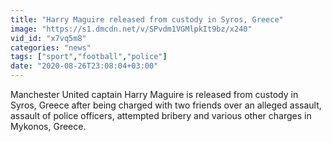 ```yaml
---
title: "Harry Maguire released from custody in Syros, Greece"
image: "https://s1.dmcdn.net/v/SPvdm1VGMlpkIt9bz/x240"
vid_id: "x7vq5m8"
categories: "news"
tags: ["sport","football","police"]
date: "2020-08-26T23:08:04+03:00"
---
```

Manchester United captain Harry Maguire is released from custody in Syros, Greece after being charged with two friends over an alleged assault, assault of police officers, attempted bribery and various other charges in Mykonos, Greece.
